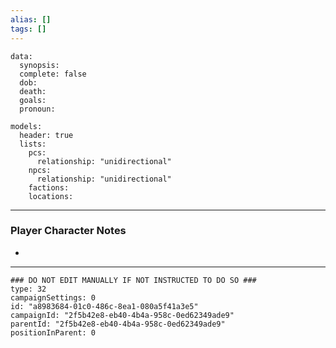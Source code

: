 ```yaml
---
alias: []
tags: []
---
```

```RpgManagerData
data: 
  synopsis: 
  complete: false
  dob: 
  death: 
  goals: 
  pronoun: 
```
```RpgManager
models: 
  header: true
  lists: 
    pcs: 
      relationship: "unidirectional"
    npcs: 
      relationship: "unidirectional"
    factions: 
    locations: 
```
---
### Player Character Notes
 - 

---
```RpgManagerID
### DO NOT EDIT MANUALLY IF NOT INSTRUCTED TO DO SO ###
type: 32
campaignSettings: 0
id: "a8983684-01c0-486c-8ea1-080a5f41a3e5"
campaignId: "2f5b42e8-eb40-4b4a-958c-0ed62349ade9"
parentId: "2f5b42e8-eb40-4b4a-958c-0ed62349ade9"
positionInParent: 0
```

